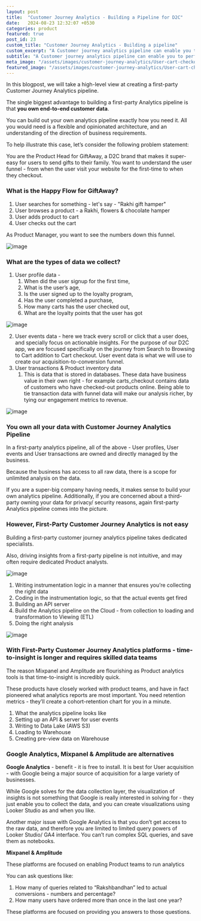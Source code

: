 ```yaml
---
layout: post
title:  "Customer Journey Analytics - Building a Pipeline for D2C"
date:   2024-08-23 12:32:07 +0530
categories: product
featured: true
post_id: 23
custom_title: "Customer Journey Analytics - Building a pipeline"
custom_excerpt: "A Customer journey analytics pipeline can enable you to perform powerful analysis on your own"
subtitle: "A Customer journey analytics pipeline can enable you to perform powerful analysis on your own"
meta_image: "/assets/images/customer-journey-analytics/User-cart-checkout.png"
featured_image: "/assets/images/customer-journey-analytics/User-cart-checkout.png"
---
```


In this blogpost, we will take a high-level view at creating a first-party Customer Journey Analytics pipeline.

The single biggest advantage to building a first-party Analytics pipeline is that **you own end-to-end customer data**. 

You can build out your own analytics pipeline exactly how you need it. All you would need is a flexible and opinionated architecture, and an understanding of the direction of business requirements.

To help illustrate this case, let’s consider the following problem statement: 

You are the Product Head for GiftAway, a D2C brand that makes it super-easy for users to send gifts to their family. You want to understand the user funnel - from when the user visit your website for the first-time to when they checkout.


### **What is the Happy Flow for GiftAway?**

1. User searches for something - let's say - "Rakhi gift hamper"
2. User browses a product - a Rakhi, flowers & chocolate hamper
3. User adds product to cart
4. User checks out the cart

As Product Manager, you want to see the numbers down this funnel.

![image](/assets/images/customer-journey-analytics/User-cart-checkout.png)

### What are the types of data we collect?

1. User profile data - 
    1. When did the user signup for the first time, 
    2. What is the user’s age,
    3. Is the user signed up to the loyalty program, 
    4. Has the user completed a purchase, 
    5. How many carts has the user checked out, 
    6. What are the loyalty points that the user has got

![image](/assets/images/customer-journey-analytics/types-of-customer-journey-data.png)

2. User events data - here we track every scroll or click that a user does, and specially focus on actionable insights. For the purpose of our D2C app, we are focused specifically on the journey from Search to Browsing to Cart addition to Cart checkout. User event data is what we will use to create our acquisition-to-conversion funnel.
3. User transactions & Product inventory data
    1. This is data that is stored in databases. These data have business value in their own right - for example carts_checkout contains data of customers who have checked-out products online. Being able to tie transaction data with funnel data will make our analysis richer, by tying our engagement metrics to revenue.

![image](/assets/images/customer-journey-analytics/giftaway_db.png)

### You own all your data with Customer Journey Analytics Pipeline

In a first-party analytics pipeline, all of the above - User profiles, User events and User transactions are owned and directly managed by the business. 

Because the business has access to all raw data, there is a scope for unlimited analysis on the data.

If you are a super-big company having needs, it makes sense to build your own analytics pipeline. Additionally, if you are concerned about a third-party owning your data for privacy/ security reasons, again first-party Analytics pipeline comes into the picture.

### However, First-Party Customer Journey Analytics is not easy

Building a first-party customer journey analytics pipeline takes dedicated specialists. 

Also, driving insights from a first-party pipeline is not intuitive, and may often require dedicated Product analysts. 

![image](/assets/images/customer-journey-analytics/efforts-in-setting-up-pipeline.png)

1. Writing instrumentation logic in a manner that ensures you’re collecting the right data
2. Coding in the instrumentation logic, so that the actual events get fired
3. Building an API server 
4. Build the Analytics pipeline on the Cloud - from collection to loading and transformation to Viewing (ETL)
5. Doing the right analysis

![image](/assets/images/customer-journey-analytics/first-party-date-devops-pipeline.png)


### With First-Party Customer Journey Analytics platforms - time-to-insight is longer and requires skilled data teams

The reason Mixpanel and Amplitude are flourishing as Product analytics tools is that time-to-insight is incredibly quick. 

These products have closely worked with product teams, and have in fact pioneered what analytics reports are most important. You need retention metrics - they’ll create a cohort-retention chart for you in a minute. 

1. What the analytics pipeline looks like
2. Setting up an API & server for user events
3. Writing to Data Lake (AWS S3)
4. Loading to Warehouse
5. Creating pre-view data on Warehouse

### Google Analytics, Mixpanel & Amplitude are alternatives

**Google Analytics** - benefit  - it is free to install. It is best for User acquisition - with Google being a major source of acquisition for a large variety of businesses. 

While Google solves for the data collection layer, the visualization of insights is not something that Google is really interested in solving for - they just enable you to collect the data, and you can create visualizations using Looker Studio as and when you like.

Another major issue with Google Analytics is that you don’t get access to the raw data, and therefore you are limited to limited query powers of Looker Studio/ GA4 interface. You can’t run complex SQL queries, and save them as notebooks.

**Mixpanel & Amplitude** 

These platforms are focused on enabling Product teams to run analytics

You can ask questions like:

1. How many of queries related to “Rakshbandhan” led to actual conversions - numbers and percentage?
2. How many users have ordered more than once in the last one year?

These platforms are focused on providing you answers to those questions.